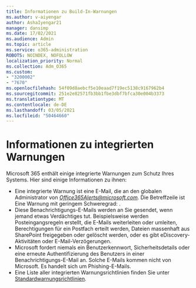 ```yaml
---
title: Informationen zu Build-In-Warnungen
ms.author: v-aiyengar
author: AshaIyengar21
manager: dansimp
ms.date: 17/02/2021
ms.audience: Admin
ms.topic: article
ms.service: o365-administration
ROBOTS: NOINDEX, NOFOLLOW
localization_priority: Normal
ms.collection: Adm_O365
ms.custom:
- "3200002"
- "7670"
ms.openlocfilehash: 54f09d8aebcf5e10eaad7f19ec5138c9167962b4
ms.sourcegitcommit: 251e2e82571fb3bb1fbe3dbf7bfca30e004b3373
ms.translationtype: MT
ms.contentlocale: de-DE
ms.lasthandoff: 03/05/2021
ms.locfileid: "50464660"
---
```

# <a name="about-built-in-alerts"></a>Informationen zu integrierten Warnungen

Microsoft 365 enthält einige integrierte Warnungen zum Schutz Ihres Systems. Hier sind einige Informationen zu ihnen:

- Eine integrierte Warnung ist eine E-Mail, die an den globalen Administrator von *Office365Alerts@microsoft.com.* Die Betreffzeile ist Eine Warnung mit geringem Schweregrad: <name of alert policy> .
- Diese Benachrichtigungs-E-Mails werden an Sie gesendet, wenn jemand etwas Verdächtiges tut. Beispielsweise werden Posteingangsregeln erstellt, die E-Mails weiterleiten oder umleiten, Berechtigungen für ein Postfach erteilt werden, Dateien massenhaft aus SharePoint freigegeben oder gelöscht werden, oder es gibt eDiscovery-Aktivitäten oder E-Mail-Verzögerungen.
- Microsoft fordert niemals ein Benutzerkennwort, Sicherheitsdetails oder eine erneute Authentifizierung des Benutzers in einer Benachrichtigungs-E-Mail an. Solche E-Mails kommen nicht von Microsoft. Es handelt sich um Phishing-E-Mails.
- Eine Liste aller integrierten Warnungsrichtlinien finden Sie unter [Standardwarnungsrichtlinien](https://go.microsoft.com/fwlink/?linkid=2103170).